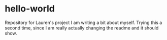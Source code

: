 # hello-world
Repository for Lauren's project
I am writing a bit about myself.
Trying this a second time, since I am really actually changing the readme and it should show.
